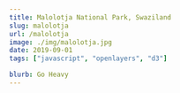```yaml
---
title: Malolotja National Park, Swaziland
slug: malolotja
url: /malolotja
image: ./img/malolotja.jpg
date: 2019-09-01
tags: ["javascript", "openlayers", "d3"]

blurb: Go Heavy
---
```

